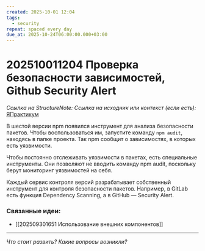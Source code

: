 ```yaml
---
created: 2025-10-01 12:04
tags:
  - security
repeat: spaced every day
due_at: 2025-10-24T06:00:00.000+03:00
---
```

# 202510011204 Проверка безопасности зависимостей, Github Security Alert

*Ссылка на StructureNote:*
*Ссылка на исходник или контекст (если есть):* [ЯПрактикум](https://practicum.yandex.ru/learn/backend-nodejs/courses/16b47298-e20d-4fde-9619-1ab305039a00/sprints/564238/topics/511a777e-323b-4964-9150-d06eaeb48080/lessons/c65352da-9fb2-44fe-b79b-4f6cfc50586b/)

В шестой версии npm появился инструмент для анализа безопасности пакетов. Чтобы воспользоваться им, запустите команду `npm audit`, находясь в папке проекта. Так npm сообщит о зависимостях, в которых есть уязвимости.

Чтобы постоянно отслеживать уязвимости в пакетах, есть специальные инструменты. Они позволяют не вводить команду npm audit, поскольку берут мониторинг уязвимостей на себя.

Каждый сервис контроля версий разрабатывает собственный инструмент для контроля безопасности пакетов. Например, в GitLab есть функция Dependency Scanning, а в GitHub — Security Alert.

### Связанные идеи:

* [[202509301651 Использование внешних компонентов]]
---

*Что стоит развить? Какие вопросы возникли?*
